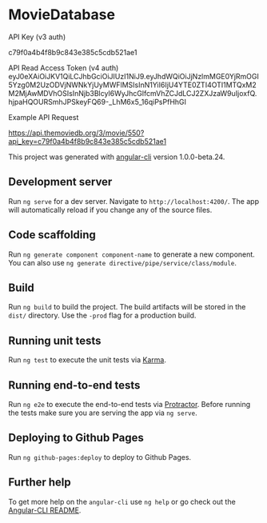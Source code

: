 # MovieDatabase

API Key (v3 auth)

c79f0a4b4f8b9c843e385c5cdb521ae1

API Read Access Token (v4 auth)
eyJ0eXAiOiJKV1QiLCJhbGciOiJIUzI1NiJ9.eyJhdWQiOiJjNzlmMGE0YjRmOGI5Yzg0M2UzODVjNWNkYjUyMWFlMSIsInN1YiI6IjU4YTE0ZTI4OTI1MTQxM2M2MjAwMDVhOSIsInNjb3BlcyI6WyJhcGlfcmVhZCJdLCJ2ZXJzaW9uIjoxfQ.hjpaHQOURSmhJPSkeyFQ69-_LhM6x5_16qiPsPfHhGI

Example API Request

https://api.themoviedb.org/3/movie/550?api_key=c79f0a4b4f8b9c843e385c5cdb521ae1

This project was generated with [angular-cli](https://github.com/angular/angular-cli) version 1.0.0-beta.24.

## Development server
Run `ng serve` for a dev server. Navigate to `http://localhost:4200/`. The app will automatically reload if you change any of the source files.

## Code scaffolding

Run `ng generate component component-name` to generate a new component. You can also use `ng generate directive/pipe/service/class/module`.

## Build

Run `ng build` to build the project. The build artifacts will be stored in the `dist/` directory. Use the `-prod` flag for a production build.

## Running unit tests

Run `ng test` to execute the unit tests via [Karma](https://karma-runner.github.io).

## Running end-to-end tests

Run `ng e2e` to execute the end-to-end tests via [Protractor](http://www.protractortest.org/).
Before running the tests make sure you are serving the app via `ng serve`.

## Deploying to Github Pages

Run `ng github-pages:deploy` to deploy to Github Pages.

## Further help

To get more help on the `angular-cli` use `ng help` or go check out the [Angular-CLI README](https://github.com/angular/angular-cli/blob/master/README.md).
